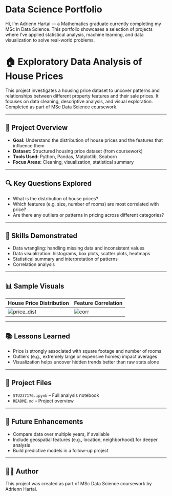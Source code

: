 # Data Science Portfolio
Hi, I’m Adrienn Hartai — a Mathematics graduate currently completing my MSc in Data Science. This portfolio showcases a selection of projects where I’ve applied statistical analysis, machine learning, and data visualization to solve real-world problems.

# 🏠 Exploratory Data Analysis of House Prices

This project investigates a housing price dataset to uncover patterns and relationships between different property features and their sale prices. It focuses on data cleaning, descriptive analysis, and visual exploration. Completed as part of MSc Data Science coursework.

---

## 📁 Project Overview

- **Goal:** Understand the distribution of house prices and the features that influence them
- **Dataset:** Structured housing price dataset (from coursework)
- **Tools Used:** Python, Pandas, Matplotlib, Seaborn
- **Focus Areas:** Cleaning, visualization, statistical summary

---

## 🔍 Key Questions Explored

- What is the distribution of house prices?
- Which features (e.g. size, number of rooms) are most correlated with price?
- Are there any outliers or patterns in pricing across different categories?

---

## 🧠 Skills Demonstrated

- Data wrangling: handling missing data and inconsistent values
- Data visualization: histograms, box plots, scatter plots, heatmaps
- Statistical summary and interpretation of patterns
- Correlation analysis

---

## 📊 Sample Visuals

| House Price Distribution | Feature Correlation |
|--------------------------|---------------------|
| ![price_dist](images/price_distribution.png) | ![corr](images/feature_correlation.png) |

---

## 📚 Lessons Learned

- Price is strongly associated with square footage and number of rooms
- Outliers (e.g., extremely large or expensive homes) impact averages
- Visualization helps uncover hidden trends better than raw stats alone

---

## 📎 Project Files

- `STU237176.ipynb` – Full analysis notebook
- `README.md` – Project overview

---

## 🚀 Future Enhancements

- Compare data over multiple years, if available
- Include geospatial features (e.g., location, neighborhood) for deeper analysis
- Build predictive models in a follow-up project

---

## 👩‍💻 Author

This project was created as part of MSc Data Science coursework by Adrienn Hartai.
